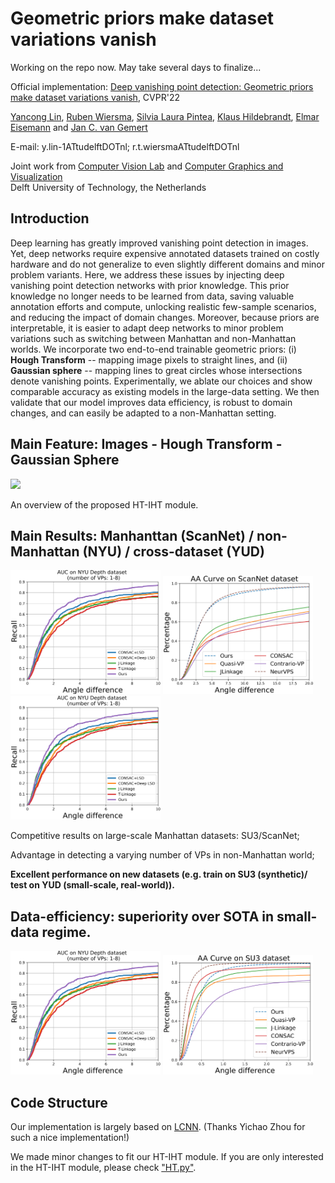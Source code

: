 # Geometric priors make dataset variations vanish
Working on the repo now. May take several days to finalize...

Official implementation: [Deep vanishing point detection: Geometric priors make dataset variations vanish](), CVPR'22 

[Yancong Lin](https://yanconglin.github.io/), [Ruben Wiersma](https://rubenwiersma.nl/), [Silvia Laura Pintea](https://silvialaurapintea.github.io/), [Klaus Hildebrandt](https://graphics.tudelft.nl/~klaus/), [Elmar Eisemann](https://graphics.tudelft.nl/~eisemann/) and [Jan C. van Gemert](http://jvgemert.github.io/)

E-mail: y.lin-1ATtudelftDOTnl; r.t.wiersmaATtudelftDOTnl

Joint work from [Computer Vision Lab](https://www.tudelft.nl/ewi/over-de-faculteit/afdelingen/intelligent-systems/pattern-recognition-bioinformatics/computer-vision-lab/) and [Computer Graphics and Visualization](https://graphics.tudelft.nl/) <br/> Delft University of Technology, the Netherlands


## Introduction

Deep learning has greatly improved vanishing point detection in images. Yet, deep networks require expensive annotated datasets trained on costly hardware and do not generalize to even slightly different domains and minor problem variants. Here, we address these issues by injecting deep vanishing point detection networks with prior knowledge. This prior knowledge no longer needs to be learned from data, saving valuable annotation efforts and compute, unlocking realistic few-sample scenarios, and reducing the impact of domain changes. Moreover, because priors are interpretable, it is easier to adapt deep networks to minor problem variations such as switching between Manhattan and non-Manhattan worlds. We incorporate two end-to-end trainable geometric priors: (i) <strong>Hough Transform</strong> -- mapping image pixels to straight lines, and (ii) <strong>Gaussian sphere</strong> -- mapping lines to great circles whose intersections denote vanishing points. Experimentally, we ablate our choices and show comparable accuracy as existing models in the large-data setting. We then validate that our model improves data efficiency, is robust to domain changes, and can easily be adapted to a non-Manhattan setting.


 ## Main Feature: Images - Hough Transform - Gaussian Sphere
 <img src="figs/htiht.png" width="600"> 
 
 An overview of the proposed HT-IHT module.
 
 
## Main Results: Manhanttan (ScanNet) / non-Manhattan (NYU) / cross-dataset (YUD)

 <img src="figs/nyu_auc.png" width="240">   <img src="figs/scannet_100.png" width="240">   <img src="figs/nyu_auc.png" width="240"> 
 
 Competitive results on large-scale Manhattan datasets: SU3/ScanNet;
 
 Advantage in detecting a varying number of VPs in non-Manhattan world;
 
 <strong>Excellent performance on new datasets (e.g. train on SU3 (synthetic)/ test on YUD (small-scale, real-world)).</strong>
 
 
 ## Data-efficiency: superiority over SOTA in small-data regime.

 <img src="figs/nyu_auc.png" width="240">   <img src="figs/su3_100.png" width="240">  
 
 
 ## Code Structure

Our implementation is largely based on [LCNN](https://github.com/zhou13/lcnn).  (Thanks Yichao Zhou for such a nice implementation!)

We made minor changes to fit our HT-IHT module. If you are only interested in the HT-IHT module, please check ["HT.py"](https://github.com/yanconglin/Deep-Hough-Transform-Line-Priors/blob/master/ht-lcnn/lcnn/models/HT.py).
  
